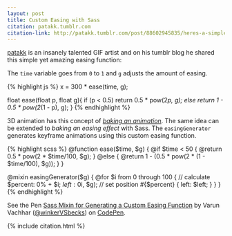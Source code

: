 ```yaml
---
layout: post
title: Custom Easing with Sass
citation: patakk.tumblr.com
citation-link: http://patakk.tumblr.com/post/88602945835/heres-a-simple-function-you-can-use-for-easing
---
```


[patakk](http://patakk.tumblr.com/) is an insanely talented GIF artist and on his tumblr blog he shared this simple yet amazing easing function:

The `time` variable goes from `0` to `1` and `g` adjusts the amount of easing.

{% highlight js %}
x = 300 * ease(time, g);

float ease(float p, float g){
  if (p < 0.5)
    return 0.5 * pow(2*p, g);
  else
    return 1 - 0.5 * pow(2*(1 - p), g);
}
{% endhighlight %}

3D animation has this concept of *[baking an animation](http://softimage.wiki.softimage.com/xsidocs/ani_proc_PlottingAnimation.htm)*. The same idea can be extended to *baking an easing effect* with Sass. The `easingGenerator` generates keyframe animations using this custom easing function.

{% highlight scss %}
@function ease($time, $g) {
  @if $time < 50 {
    @return 0.5 * pow(2 * $time/100, $g);
  } @else {
    @return 1 - (0.5 * pow(2 * (1 - $time/100), $g));
  }
}

@mixin easingGenerator($g) {
  @for $i from 0 through 100 {
    // calculate
    $percent: 0% + $i;
    $left: 0% + 100 * ease($i, $g);
    // set position
    #{$percent} { left: $left; }
  }
}
{% endhighlight %}

<p data-height="500" data-theme-id="7569" data-slug-hash="Cihkr" data-default-tab="result" class='codepen'>See the Pen <a href='http://codepen.io/winkerVSbecks/pen/Cihkr/'>Sass Mixin for Generating a Custom Easing Function</a> by Varun Vachhar (<a href='http://codepen.io/winkerVSbecks'>@winkerVSbecks</a>) on <a href='http://codepen.io'>CodePen</a>.</p>
<script async src="//codepen.io/assets/embed/ei.js"></script>

{% include citation.html %}